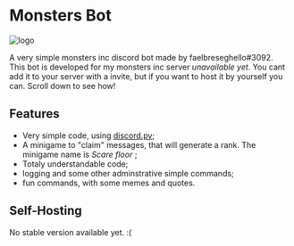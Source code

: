 # **Monsters Bot**
  ![logo](https://cdn.discordapp.com/avatars/732279511663771719/38b60ffd2fce04ea1e607179acf70a79.png?size=128)

 A very simple monsters inc discord bot made by faelbreseghello#3092.
 This bot is developed for my monsters inc server *unavailable yet*.
 You cant add it to your server with a invite, but if you want to host it by yourself you can. Scroll down to see how!
 
 
 ## Features
 * Very simple code, using [discord.py](https://github.com/Rapptz/discord.py);
 * A minigame to "claim" messages, that will generate a rank.  The minigame name is *Scare floor* ;
 * Totaly understandable code;
 * logging and some other adminstrative simple commands;
 * fun commands, with some memes and quotes.
 
 ## Self-Hosting
 No stable version available yet. :(
